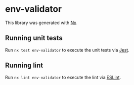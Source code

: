 # env-validator

This library was generated with [Nx](https://nx.dev).

## Running unit tests

Run `nx test env-validator` to execute the unit tests via [Jest](https://jestjs.io).

## Running lint

Run `nx lint env-validator` to execute the lint via [ESLint](https://eslint.org/).
